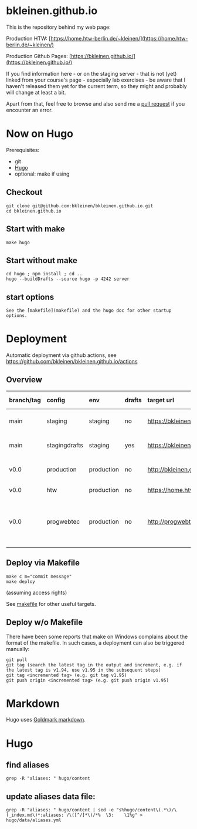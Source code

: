 bkleinen.github.io
==================

This is the repository behind my web page:

Production HTW: [https://home.htw-berlin.de/~kleinen/](https://home.htw-berlin.de/~kleinen/)

Production Github Pages: [https://bkleinen.github.io/](https://bkleinen.github.io/)

If you find information here - or on the staging server - that is not (yet) linked from your course's page - especially lab exercises -
be aware that I haven't released them yet for the current term, so they might and probably will change at least a bit.

Apart from that, feel free to browse and also send me a [pull request](https://docs.github.com/en/github/collaborating-with-pull-requests/proposing-changes-to-your-work-with-pull-requests/about-pull-requests) if you encounter an error.

# Now on Hugo

Prerequisites:

- git
- [Hugo](https://gohugo.io/)
- optional: make if using

## Checkout

    git clone git@github.com:bkleinen/bkleinen.github.io.git
    cd bkleinen.github.io

## Start with make

    make hugo

## Start without make

    cd hugo ; npm install ; cd ..
    hugo --buildDrafts --source hugo -p 4242 server

## start options

    See the [makefile](makefile) and the hugo doc for other startup options.

# Deployment

Automatic deployment via github actions, see https://github.com/bkleinen/bkleinen.github.io/actions

## Overview

| branch/tag | config | env | drafts | target url | Status | GH Pages Deployment |
|:---------- |:------------- |:---------- |:------ |:----------------------------------------- |:--------------------------------------------------------------------------------------------------------------------------------------------------------------------------------------------------------------------------------------- |:----------------------------------------------------------------------------------------------------------------------------------------------------------------------------------------------------------------------------------- |
| main | staging | staging    | no     | https://bkleinen.github.io/staging/ | [![Deploy Staging](https://github.com/bkleinen/bkleinen.github.io/actions/workflows/deploy-staging.yml/badge.svg)](https://github.com/bkleinen/bkleinen.github.io/actions/workflows/deploy-staging.yml)| [![pages-build-deployment](https://github.com/bkleinen/staging/actions/workflows/pages/pages-build-deployment/badge.svg)](https://github.com/bkleinen/staging/actions/workflows/pages/pages-build-deployment)|
| main | stagingdrafts | staging    | yes    | https://bkleinen.github.io/stagingdrafts/ | [![Deploy Staging Drafts](https://github.com/bkleinen/bkleinen.github.io/actions/workflows/deploy-staging-drafts.yml/badge.svg)](https://github.com/bkleinen/bkleinen.github.io/actions/workflows/deploy-staging-drafts.yml)| [![pages-build-deployment](https://github.com/bkleinen/staging/actions/workflows/pages/pages-build-deployment/badge.svg)](https://github.com/bkleinen/staging/actions/workflows/pages/pages-build-deployment)|
| v0.0 | production    | production | no     | http://bkleinen.github.io/ | [![Deploy Production / Github](https://github.com/bkleinen/bkleinen.github.io/actions/workflows/deploy-production-github.yml/badge.svg)](https://github.com/bkleinen/bkleinen.github.io/actions/workflows/deploy-production-github.yml) | [![pages-build-deployment](https://github.com/bkleinen/bkleinen.github.io/actions/workflows/pages/pages-build-deployment/badge.svg)](https://github.com/bkleinen/bkleinen.github.io/actions/workflows/pages/pages-build-deployment) |
| v0.0 | htw | production | no     | https://home.htw-berlin.de/~kleinen/      | [![Deploy Production / HTW](https://github.com/bkleinen/bkleinen.github.io/actions/workflows/deploy-production-htw.yml/badge.svg)](https://github.com/bkleinen/bkleinen.github.io/actions/workflows/deploy-production-htw.yml) | |
| v0.0 | progwebtec    | production | no     | http://progwebtec.github.io/ | [![Deploy Production / progwebtec.github.io](https://github.com/bkleinen/bkleinen.github.io/actions/workflows/deploy-progwebtec.yml/badge.svg)](https://github.com/bkleinen/bkleinen.github.io/actions/workflows/deploy-progwebtec.yml) | [![pages-build-deployment](https://github.com/progwebtec/progwebtec.github.io/actions/workflows/pages/pages-build-deployment/badge.svg)](https://github.com/progwebtec/progwebtec.github.io/actions/workflows/pages/pages-build-deployment)[![pages-build-deployment](https://github.com/progwebtec/progwebtec.github.io/actions/workflows/pages/pages-build-deployment/badge.svg)](https://github.com/progwebtec/progwebtec.github.io/actions/workflows/pages/pages-build-deployment)|
| | | | | | | |


## Deploy via Makefile

    make c m="commit message"
    make deploy

(assuming access rights)

See [makefile](makefile) for other useful targets.

## Deploy w/o Makefile

There have been some reports that make on Windows complains about the format of the makefile. In such cases, a deployment can also be triggered manually:

    git pull
    git tag (search the latest tag in the output and increment, e.g. if the latest tag is v1.94, use v1.95 in the subsequent steps)
    git tag <incremented tag> (e.g. git tag v1.95)
    git push origin <incremented tag> (e.g. git push origin v1.95)

# Markdown

Hugo uses [Goldmark markdown](https://www.markdownguide.org/tools/hugo/).


# Hugo

## find aliases

    grep -R "aliases: " hugo/content


## update aliases data file:

    grep -R "aliases: " hugo/content | sed -e "s%hugo/content\(.*\)/\(_index.md\)*:aliases: /\([^/]*\)/*%  \3:    \1%g" > hugo/data/aliases.yml
